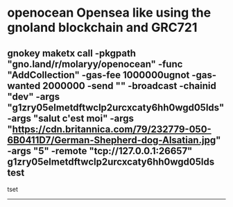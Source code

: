 <h1>openocean
Opensea like using the gnoland blockchain and GRC721

gnokey maketx call -pkgpath "gno.land/r/molaryy/openocean" -func "AddCollection" -gas-fee 1000000ugnot -gas-wanted 2000000 -send "" -broadcast -chainid "dev" -args "g1zry05elmetdftwclp2urcxcaty6hh0wgd05lds" -args "salut c\'est moi" -args "https://cdn.britannica.com/79/232779-050-6B0411D7/German-Shepherd-dog-Alsatian.jpg" -args "5" -remote "tcp://127.0.0.1:26657" g1zry05elmetdftwclp2urcxcaty6hh0wgd05lds
test
---
tset

---